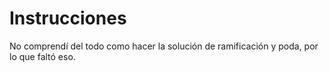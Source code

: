 # Instrucciones
No comprendí del todo como hacer la solución de ramificación y poda, por lo que faltó eso.
